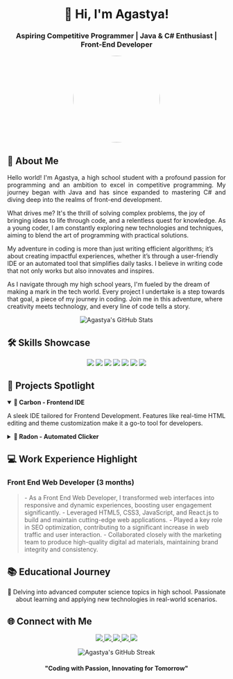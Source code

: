 <h1 align="center">🚀 Hi, I'm Agastya!</h1>
<h3 align="center">Aspiring Competitive Programmer | Java & C# Enthusiast | Front-End Developer</h3>

<p align="center">
  <img src="https://avatars.githubusercontent.com/u/136306593?v=4" width="200" height="200" style="border-radius:50%">
</p>

## 🌌 About Me
<p align="justify">
  Hello world! I'm Agastya, a high school student with a profound passion for programming and an ambition to excel in competitive programming. My journey began with Java and has since expanded to mastering C# and diving deep into the realms of front-end development. 

  What drives me? It's the thrill of solving complex problems, the joy of bringing ideas to life through code, and a relentless quest for knowledge. As a young coder, I am constantly exploring new technologies and techniques, aiming to blend the art of programming with practical solutions. 

  My adventure in coding is more than just writing efficient algorithms; it’s about creating impactful experiences, whether it’s through a user-friendly IDE or an automated tool that simplifies daily tasks. I believe in writing code that not only works but also innovates and inspires.

  As I navigate through my high school years, I'm fueled by the dream of making a mark in the tech world. Every project I undertake is a step towards that goal, a piece of my journey in coding. Join me in this adventure, where creativity meets technology, and every line of code tells a story.
</p>


<p align="center">
  <img src="https://github-readme-stats.vercel.app/api?username=yourusername&show_icons=true&theme=gotham" alt="Agastya's GitHub Stats" />
</p>

## 🛠 Skills Showcase
<p align="center">
  <img src="https://img.shields.io/badge/-Java-007396?style=flat-square&logo=java&logoColor=white" />
  <img src="https://img.shields.io/badge/-C%23-239120?style=flat-square&logo=c-sharp&logoColor=white" />
  <img src="https://img.shields.io/badge/-HTML5-E34F26?style=flat-square&logo=html5&logoColor=white" />
  <img src="https://img.shields.io/badge/-CSS3-1572B6?style=flat-square&logo=css3&logoColor=white" />
  <img src="https://img.shields.io/badge/-JavaScript-F7DF1E?style=flat-square&logo=javascript&logoColor=white" />
  <img src="https://img.shields.io/badge/-React-61DAFB?style=flat-square&logo=react&logoColor=white" />
  <img src="https://img.shields.io/badge/-Node.js-339933?style=flat-square&logo=nodedotjs&logoColor=white" />
</p>

## 🌠 Projects Spotlight
<details open>
  <summary><b>🎨 Carbon - Frontend IDE</b></summary>
  <p>
    A sleek IDE tailored for Frontend Development. Features like real-time HTML editing and theme customization make it a go-to tool for developers.
  </p>
</details>
<details>
  <summary><b>🔧 Radon - Automated Clicker</b></summary>
  <p>
    This open-source tool simplifies repetitive tasks on Windows with its user-friendly interface and customizable click settings.
  </p>
</details>

## 💻 Work Experience Highlight
### Front End Web Developer (3 months)
<blockquote>
  - As a Front End Web Developer, I transformed web interfaces into responsive and dynamic experiences, boosting user engagement significantly.
  - Leveraged HTML5, CSS3, JavaScript, and React.js to build and maintain cutting-edge web applications.
  - Played a key role in SEO optimization, contributing to a significant increase in web traffic and user interaction.
  - Collaborated closely with the marketing team to produce high-quality digital ad materials, maintaining brand integrity and consistency.
</blockquote>

## 📚 Educational Journey
<p align="center">
  📖 Delving into advanced computer science topics in high school. Passionate about learning and applying new technologies in real-world scenarios.
</p>

## 🌐 Connect with Me
<p align="center">
  <a href="https://youtube.com/yourusername">
    <img src="https://img.shields.io/badge/YouTube-FF0000?style=for-the-badge&logo=youtube&logoColor=white" />
  </a>
  <a href="https://twitter.com/yourusername">
    <img src="https://img.shields.io/badge/Twitter-1DA1F2?style=for-the-badge&logo=twitter&logoColor=white" />
  </a>
  <a href="https://instagram.com/yourusername">
    <img src="https://img.shields.io/badge/Instagram-E4405F?style=for-the-badge&logo=instagram&logoColor=white" />
  </a>
  <a href="https://leetcode.com/yourusername">
    <img src="https://img.shields.io/badge/LeetCode-FFA116?style=for-the-badge&logo=leetcode&logoColor=black" />
  </a>
  <a href="https://www.codechef.com/users/yourusername">
    <img src="https://img.shields.io/badge/CodeChef-5B4638?style=for-the-badge&logo=codechef&logoColor=white" />
  </a>
</p>

<p align="center">
  <img src="https://github-readme-streak-stats.herokuapp.com/?user=yourusername&theme=dark" alt="Agastya's GitHub Streak" />
</p>

<h4 align="center">"Coding with Passion, Innovating for Tomorrow"</h4>
